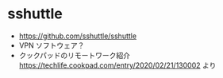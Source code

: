 # sshuttle

- https://github.com/sshuttle/sshuttle
- VPN ソフトウェア？
- クックパッドのリモートワーク紹介 https://techlife.cookpad.com/entry/2020/02/21/130002 より



